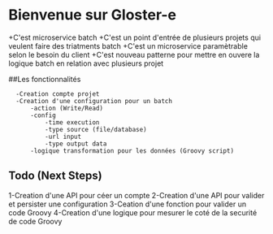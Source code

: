 # Bienvenue sur Gloster-e

+C'est microservice batch
+C'est un point d'entrée de plusieurs projets qui veulent faire des triatments batch
+C'est un microservice paramètrable selon le besoin du client
+C'est nouveau patterne pour mettre en ouvere la logique batch en relation avec plusieurs projet

##Les fonctionnalités

      -Creation compte projet
      -Creation d'une configuration pour un batch
          -action (Write/Read)
          -config
              -time execution
              -type source (file/database)
              -url input
              -type output data
          -logique transformation pour les données (Groovy script)
          
## Todo (Next Steps)

1-Creation d'une API pour céer un compte
2-Creation d'une API pour valider et persister une configuration
3-Ceation d'une fonction pour valider un code Groovy
4-Creation d'une logique pour mesurer le coté de la securité de code Groovy
